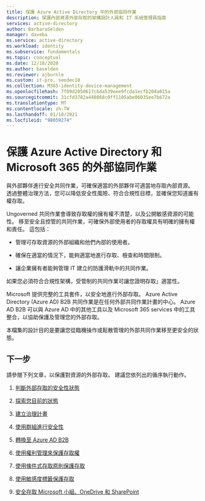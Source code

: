 ```yaml
---
title: 保護 Azure Active Directory 中的外部協同作業
description: 保護內部資源外部存取的架構設計人員和 IT 系統管理員指南
services: active-directory
author: BarbaraSelden
manager: daveba
ms.service: active-directory
ms.workload: identity
ms.subservice: fundamentals
ms.topic: conceptual
ms.date: 12/18/2020
ms.author: baselden
ms.reviewer: ajburnle
ms.custom: it-pro, seodec18
ms.collection: M365-identity-device-management
ms.openlocfilehash: 7f09d2050617cbda539eee9fcda1ecfb204a015a
ms.sourcegitcommit: 31cfd3782a448068c0ff1105abe06035ee7b672a
ms.translationtype: MT
ms.contentlocale: zh-TW
ms.lasthandoff: 01/10/2021
ms.locfileid: "98059274"
---
```

# <a name="securing-external-collaboration-in-azure-active-directory-and-microsoft-365"></a>保護 Azure Active Directory 和 Microsoft 365 的外部協同作業

與外部夥伴進行安全共同作業，可確保適當的外部夥伴可適當地存取內部資源。 透過整體治理方法，您可以降低安全性風險、符合合規性目標，並確保您知道誰有權存取。

Ungoverned 共同作業會導致存取權的擁有權不清楚，以及公開敏感資源的可能性。 移至安全且控管的共同作業，可確保外部使用者的存取權具有明確的擁有權和責任。 這包括：

* 管理可存取資源的外部組織和他們內部的使用者。

* 確保在適當的情況下，能夠適當地進行存取、檢查和時間限制。

* 讓企業擁有者能夠管理 IT 建立的防護滑軌中的共同作業。

如果您必須符合合規性架構，受管制的共同作業可讓您證明存取」適當性。

Microsoft 提供完整的工具套件，以安全地進行外部存取。  Azure Active Directory (Azure AD) B2B 共同作業是在任何外部共同作業計畫的中心。 Azure AD B2B 可以與 Azure AD 中的其他工具以及 Microsoft 365 services 中的工具整合，以協助保護及管理您的外部存取。

本檔集的設計目的是要讓您從臨機操作或鬆散管理的外部共同作業移至更安全的狀態。 

## <a name="next-steps"></a>下一步

請參閱下列文章，以保護對資源的外部存取。 建議您依列出的循序執行動作。


1. [判斷外部存取的安全性狀態](1-secure-access-posture.md)

2. [探索您目前的狀態](2-secure-access-current-state.md)

3. [建立治理計畫](3-secure-access-plan.md)

4. [使用群組進行安全性](4-secure-access-groups.md)

5. [轉換至 Azure AD B2B](5-secure-access-b2b.md)

6. [使用權利管理來保護存取權](6-secure-access-entitlement-managment.md)

7. [使用條件式存取原則保護存取](7-secure-access-conditional-access.md)

8. [使用敏感度標籤保護存取](8-secure-access-sensitivity-labels.md)

9. [安全存取 Microsoft 小組、OneDrive 和 SharePoint](9-secure-access-teams-sharepoint.md)
